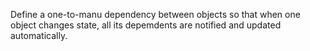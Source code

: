 Define a one-to-manu dependency between objects so that when one object changes state, all its depemdents are notified and updated automatically.
